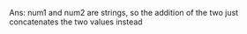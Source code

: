 Ans:
num1 and num2 are strings, so the addition of the two just concatenates the two values instead
